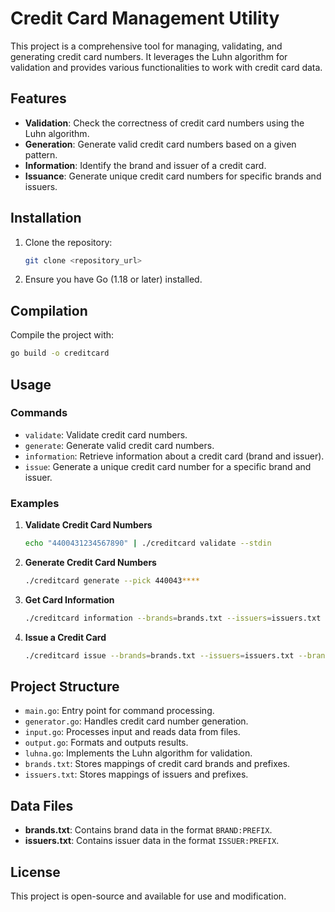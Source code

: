 # Credit Card Management Utility

This project is a comprehensive tool for managing, validating, and generating credit card numbers. It leverages the Luhn algorithm for validation and provides various functionalities to work with credit card data.

## Features
- **Validation**: Check the correctness of credit card numbers using the Luhn algorithm.
- **Generation**: Generate valid credit card numbers based on a given pattern.
- **Information**: Identify the brand and issuer of a credit card.
- **Issuance**: Generate unique credit card numbers for specific brands and issuers.

## Installation
1. Clone the repository:
   ```bash
   git clone <repository_url>
   ```
2. Ensure you have Go (1.18 or later) installed.

## Compilation
Compile the project with:
```bash
go build -o creditcard
```

## Usage
### Commands
- `validate`: Validate credit card numbers.
- `generate`: Generate valid credit card numbers.
- `information`: Retrieve information about a credit card (brand and issuer).
- `issue`: Generate a unique credit card number for a specific brand and issuer.

### Examples
1. **Validate Credit Card Numbers**
   ```bash
   echo "4400431234567890" | ./creditcard validate --stdin
   ```

2. **Generate Credit Card Numbers**
   ```bash
   ./creditcard generate --pick 440043****
   ```

3. **Get Card Information**
   ```bash
   ./creditcard information --brands=brands.txt --issuers=issuers.txt 4400431234567890
   ```

4. **Issue a Credit Card**
   ```bash
   ./creditcard issue --brands=brands.txt --issuers=issuers.txt --brand=VISA --issuer=Kaspi Gold
   ```

## Project Structure
- `main.go`: Entry point for command processing.
- `generator.go`: Handles credit card number generation.
- `input.go`: Processes input and reads data from files.
- `output.go`: Formats and outputs results.
- `luhna.go`: Implements the Luhn algorithm for validation.
- `brands.txt`: Stores mappings of credit card brands and prefixes.
- `issuers.txt`: Stores mappings of issuers and prefixes.

## Data Files
- **brands.txt**: Contains brand data in the format `BRAND:PREFIX`.
- **issuers.txt**: Contains issuer data in the format `ISSUER:PREFIX`.

## License
This project is open-source and available for use and modification.

